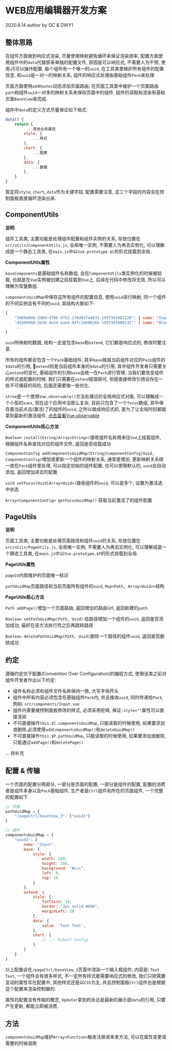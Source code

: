 # WEB应用编辑器开发方案

2020.8.14 author by QC & DWY1

## 整体思路

在组件方面做到响应式渲染, 尽量使用映射避免循环来保证渲染效率, 配置方面使用组件中的`data`代替原来单独的配置文件, 原因是可以响应式, 不需要人为干预, 使用JS可以操作配置, 每个组件有一个唯一的`uuid`, 在工具类里维护所有组件的配置信息, 和`uuid`是一对一的映射关系, 组件的响应式处理由基础组件`Pack`来处理

页面方面使用`addRoutes`动态添加页面路由, 在页面工具类中维护一个页面路由`path`和组件`uuid`一对多的映射关系来保存页面中的组件, 组件的读取和渲染有基础页面`BaseView`来完成.

组件中`data`的定义方式尽量保证如下格式:

``` js
data() {
    return {
        ... 其他业务属性
        style: {
            ...样式
        },
        chart: {
            ...图表
        },
        data: {
            ...数据
        },
    }
}
```

暂定将`style`, `chart`, `data`作为关键字段, 配置需要注意, 这三个字段的内容会在控制面板直接循环渲染出来.

## ComponentUtils

**说明**

组件工具类, 主要功能是处理组件配置和组件实例的关系, 存放位置在`src/utils/ComponentUtils.js`, 全局唯一实例, 不需要人为再去实例化, 可以理解成是一个静态工具类, 在`main.js`中以`Vue.prototype.$C`的形式挂载到全局.

**ComponentUtils属性**

`baseComponents`是基础组件名称数组, 会在`ComponentUtils`类实例化的时候被挂载, 也就是在`Vue`实例被创建之前挂载到`Vue`上, 后续在代码中修改将无效, 所以可以理解为常量数组.

`componentsUuidMap`中保存这所有组件的配置信息, 使用`uuid`进行映射, 同一个组件的不同实例会有不同的`uuid`, 其结构大致如下:

``` js
{
    "3d60e006-5d8d-4796-9752-176d83f44833-1597301087229": { name: "Input", base: {}, extend: {}},
    "45390486-3b36-4e34-aae4-84fc26b0626b-1597301089232": { name: "Block", base: {}, extend: {}},
    ...
}
```

`uuid`所映射的数据, 结构一定是包含`base`和`extend`, 它们都是响应式的, 修改时要注意.

所有的组件都会包含一个`Pack`基础组件, 其中`base`就是当前组件对应的`Pack`组件的`$data`的引用, `extend`则是当前组件本身的`$data`的引用, 其中组件开发者只需要关心`extend`的变化, 基础组件的引用`base`会统一在`Pack`进行管理, 当我们要改变组件的样式或配置的时候, 我们只需要在`extend`赋值即可, 但是直接修改引用会存在一些不可捕获的风险, 后面还需要做一些优化.

`stroe`是一个使用`Vue.observable()`方法处理过的全局响应式对象, 可以理解成一个小型的`vuex`, 但在这个应用中没那么复杂, 目前只包含了一个`focus`数组, 其中保存着当前点击(激活)了的组件的`uuid`, 之所以做成响应式的, 是为了让全局时刻都能拿到最新的激活组件, [点击查看Vue.observable](https://cn.vuejs.org/v2/api/#Vue-observable)

**ComponentUtils核心方法**

`Boolean install(String|Array<String>)`接收组件名称用来往`Vue`上挂载组件, 根据组件名称查找对应的组件文件, 返回是否挂载成功

`ComponentConfig addComponentsUuidMap(String|ComponentConfig|Uuid, ComponentConfig)`增加或更新一个组件的映射关系, 通常是增加, 更新映射关系统一放在`Pack`组件里处理, 可以指定初始的组件配置, 也可以使用默认的, `uuid`会自动添加, 返回增加进去的配置

`void setFocus(Uuid|Array<Uuid>)`接收组件的`uuid`, 可以是多个, 设置为激活选中状态

`Array<ComponentConfig> getFocusUuidMap()` 获取当前激活了的组件配置

## PageUtils

**说明**

页面工具类, 主要功能是处理页面路径和组件`uuid`的关系, 存放位置在`src/utils/PageUtils.js`, 全局唯一实例, 不需要人为再去实例化, 可以理解成是一个静态工具类, 在`main.js`中以`Vue.prototype.$P`的形式挂载到全局.

**PageUtils属性**

`pageId`内部维护的页面唯一标识

`pathUuidMap`页面路径和当前页面所有组件的`uuid`, `Map<Path, Array<Uuid>>`结构

**PageUtils核心方法**

`Path addPage()`增加一个页面路由, 返回增加的路由Url, 返回新建的`path`

`Boolean setPathUuidMap(Path, Uuid)` 给路径增加一个组件的`uuid`, 返回是否添加成功, 最好在该方法执行完之后再跳转路径

`Boolean deletePathUuidMap(Path, Uuid)`删除一个路径的组件`uuid`, 返回是否删除成功

## 约定

遵循约定优于配置(Convention Over Configuration)的编程方式, 使用该类之前对组件开发者作出以下约定:

- 组件名称必须和组件文件名称保持一致, 大写字母开头
- 组件中所有内容必须包含在基础组件`Pack`内, 并且接收`uuid`, 同时传递给`Pack`, 例如: `src/components/Input.vue`
- 组件内需要被控制面板修改的样式, 必须采用驼峰, 保证`:style=""`属性可以直接渲染
- 不可直接操作`this.$C.componentsUuidMap`, 只能读取的时候使用, 如果要添加或删除,必须使用`addComponentsUuidMap()`和`deleteUuidMap()`
- 不可直接操作`this.$P.pathUuidMap`, 只能读取的时候使用, 如果要添加或删除, 只能通过`addPage()`和`deletePage()`

... 待补充


## 配置 & 传输

一个页面的配置分两部分, 一部分是页面的配置, 一部分是组件的配置, 配置的消费者是组件本身以及`Pack`基础组件, 生产者是`Ctrl`组件和所在的页面组件, 一个完整的配置如下.

``` js
// 页面
pathUuidMap = {
    "/pageCtrl/baseView_3": ["uuid1"]
}

// 组件
componentsUuidMap = {
    "uuid1": {
        name: "Input",
        base: {
            style: {
                width: 200,
                height: 100,
                background: "#ccc",
                left: 0,
                top: 10
            }
        },
        extend: {
            style: {
                fontSize: 14,
                border: "2px solid #000",
                marginLeft: 20
            },
            data: {
                value: 'Test Text',
            },
            chart: {
                // ... Echart Config
            }
        }
    }
}
```

以上配置会在`/pageCtrl/baseView_3`页面中渲染一个输入框组件, 内容是: `Test Text`, 一个组件会有很多样式, 不一定所有样式都需要响应式的修改, 我们只把需要变动的属性写在配置中, 其他样式还是以`CSS`为主, 并且控制面板`Ctrl`组件也是根据这个配置来渲染控制器的.

属性的配置没有传输的概念, `Updater`拿到的永远是最新的展示层`data`的引用, 只要产生更新, 都能立即被消费.

## 方法

`componentsUuidMap`维护`Array<Function>`触发注册进来发方法, 可以在属性变更或需要的时候调用

